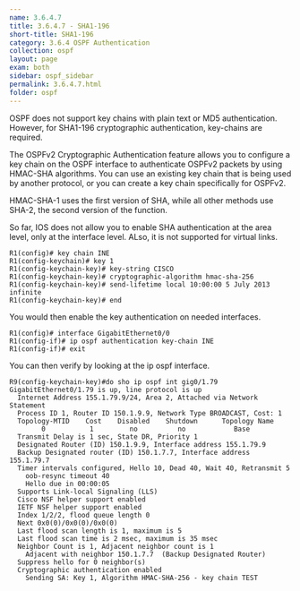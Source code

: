 ```yaml
---
name: 3.6.4.7
title: 3.6.4.7 - SHA1-196
short-title: SHA1-196
category: 3.6.4 OSPF Authentication
collection: ospf
layout: page
exam: both
sidebar: ospf_sidebar
permalink: 3.6.4.7.html
folder: ospf
---
```

OSPF does not support key chains with plain text or MD5 authentication. However, for SHA1-196 cryptographic authentication, key-chains are required.

The OSPFv2 Cryptographic Authentication feature allows you to configure a key chain on the OSPF interface to authenticate OSPFv2 packets by using HMAC-SHA algorithms. You can use an existing key chain that is being used by another protocol, or you can create a key chain specifically for OSPFv2.

HMAC-SHA-1 uses the first version of SHA, while all other methods use SHA-2, the second version of the function.

So far, IOS does not allow you to enable SHA authentication at the area level, only at the interface level. ALso, it is not supported for virtual links.

```
R1(config)# key chain INE
R1(config-keychain)# key 1
R1(config-keychain-key)# key-string CISCO
R1(config-keychain-key)# cryptographic-algorithm hmac-sha-256
R1(config-keychain-key)# send-lifetime local 10:00:00 5 July 2013 infinite
R1(config-keychain-key)# end
```
You would then enable the key authentication on needed interfaces.
```
R1(config)# interface GigabitEthernet0/0
R1(config-if)# ip ospf authentication key-chain INE
R1(config-if)# exit
```
You can then verify by looking at the ip ospf interface.
```
R9(config-keychain-key)#do sho ip ospf int gig0/1.79
GigabitEthernet0/1.79 is up, line protocol is up
  Internet Address 155.1.79.9/24, Area 2, Attached via Network Statement
  Process ID 1, Router ID 150.1.9.9, Network Type BROADCAST, Cost: 1
  Topology-MTID    Cost    Disabled    Shutdown      Topology Name
        0           1         no          no            Base
  Transmit Delay is 1 sec, State DR, Priority 1
  Designated Router (ID) 150.1.9.9, Interface address 155.1.79.9
  Backup Designated router (ID) 150.1.7.7, Interface address 155.1.79.7
  Timer intervals configured, Hello 10, Dead 40, Wait 40, Retransmit 5
    oob-resync timeout 40
    Hello due in 00:00:05
  Supports Link-local Signaling (LLS)
  Cisco NSF helper support enabled
  IETF NSF helper support enabled
  Index 1/2/2, flood queue length 0
  Next 0x0(0)/0x0(0)/0x0(0)
  Last flood scan length is 1, maximum is 5
  Last flood scan time is 2 msec, maximum is 35 msec
  Neighbor Count is 1, Adjacent neighbor count is 1
    Adjacent with neighbor 150.1.7.7  (Backup Designated Router)
  Suppress hello for 0 neighbor(s)
  Cryptographic authentication enabled
    Sending SA: Key 1, Algorithm HMAC-SHA-256 - key chain TEST
```
